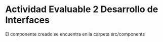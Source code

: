 # Actividad Evaluable 2 Desarrollo de Interfaces

El componente creado se encuentra en la carpeta src/components

